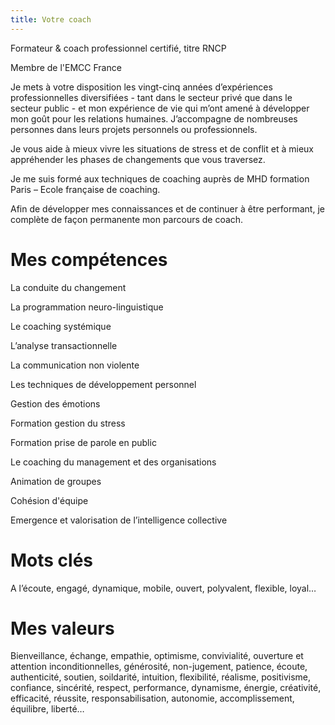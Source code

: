 ```yaml
---
title: Votre coach
---
```


Formateur & coach professionnel certifié, titre RNCP

Membre de l'EMCC France

Je mets à votre disposition les vingt-cinq années d’expériences professionnelles diversifiées - tant dans le secteur privé que dans le secteur public - et mon expérience de vie qui m’ont amené à développer mon goût pour les relations humaines.
J’accompagne de nombreuses personnes dans leurs projets personnels ou professionnels.

Je vous aide à mieux vivre les situations de stress et de conflit et à mieux appréhender les phases de changements que vous traversez.

Je me suis formé aux techniques de coaching auprès de MHD formation Paris – Ecole française de coaching.

Afin de développer mes connaissances et de continuer à être performant, je complète de façon  permanente mon parcours de coach.

# Mes compétences

La conduite du changement

La programmation neuro-linguistique

Le coaching systémique

L’analyse transactionnelle

La communication non violente

Les techniques de développement personnel

Gestion des émotions

Formation gestion du stress

Formation prise de parole en public

Le coaching du management et des organisations

Animation de groupes

Cohésion d'équipe

Emergence et valorisation de l’intelligence collective

# Mots clés

A l’écoute, engagé, dynamique, mobile, ouvert, polyvalent, flexible, loyal…

# Mes valeurs

Bienveillance, échange, empathie, optimisme, convivialité, ouverture et attention inconditionnelles, générosité, non-jugement, patience, écoute, authenticité, soutien, soildarité, intuition, flexibilité, réalisme, positivisme, confiance, sincérité, respect, performance, dynamisme, énergie, créativité, efficacité, réussite, responsabilisation, autonomie, accomplissement, équilibre, liberté…

